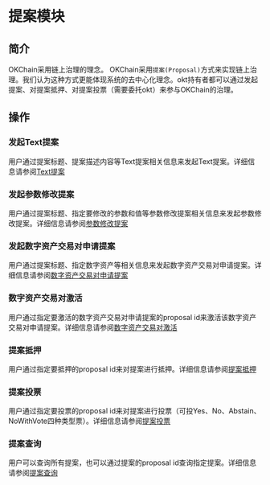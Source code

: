 # 提案模块

## 简介

OKChain采用链上治理的理念。
OKChain采用`提案(Proposal)`方式来实现链上治理。我们认为这种方式更能体现系统的去中心化理念。okt持有者都可以通过发起提案、对提案抵押、对提案投票（需要委托okt）来参与OKChain的治理。     

## 操作

### 发起Text提案
用户通过提案标题、提案描述内容等Text提案相关信息来发起Text提案。详细信息请参阅[Text提案](../getting-start/command/gov.md#1-text)

### 发起参数修改提案
用户通过提案标题、指定要修改的参数和值等参数修改提案相关信息来发起参数修改提案。详细信息请参阅[参数修改提案](../getting-start/command/gov.md#2-)

### 发起数字资产交易对申请提案
用户通过提案标题、指定数字资产等相关信息来发起数字资产交易对申请提案。详细信息请参阅[数字资产交易对申请提案](../getting-start/command/gov.md#3-)

### 数字资产交易对激活
用户通过指定要激活的数字资产交易对申请提案的proposal id来激活该数字资产交易对申请提案。详细信息请参阅[数字资产交易对激活](../getting-start/command/gov.md#4-)

### 提案抵押
用户通过指定要抵押的proposal id来对提案进行抵押。详细信息请参阅[提案抵押](../getting-start/command/gov.md#6-)

### 提案投票
用户通过指定要投票的proposal id来对提案进行投票（可投Yes、No、Abstain、NoWithVote四种类型票）。详细信息请参阅[提案投票](../getting-start/command/gov.md#7-)

### 提案查询
用户可以查询所有提案，也可以通过提案的proposal id查询指定提案。详细信息请参阅[提案查询](../getting-start/command/gov.md#8-)


